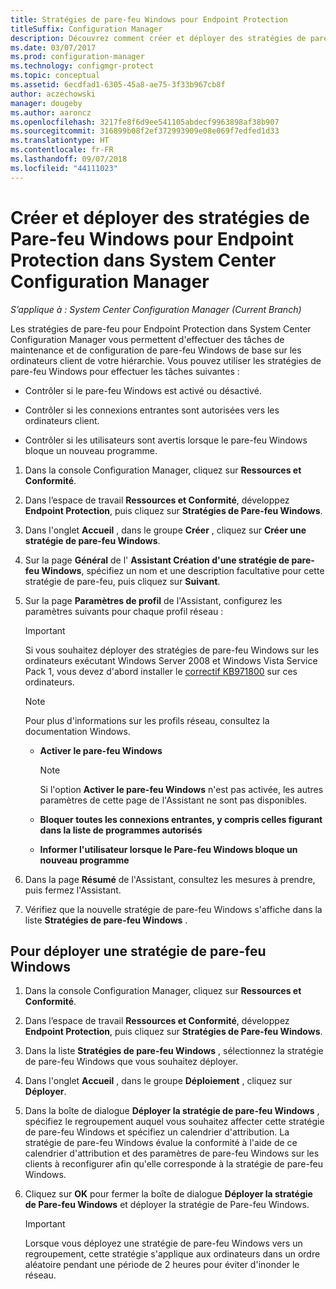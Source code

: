 ```yaml
---
title: Stratégies de pare-feu Windows pour Endpoint Protection
titleSuffix: Configuration Manager
description: Découvrez comment créer et déployer des stratégies de pare-feu pour Endpoint Protection dans System Center 2012 Configuration Manager.
ms.date: 03/07/2017
ms.prod: configuration-manager
ms.technology: configmgr-protect
ms.topic: conceptual
ms.assetid: 6ecdfad1-6305-45a8-ae75-3f33b967cb8f
author: aczechowski
manager: dougeby
ms.author: aaroncz
ms.openlocfilehash: 3217fe8f6d9ee541105abdecf9963898af38b907
ms.sourcegitcommit: 316899b08f2ef372993909e08e069f7edfed1d33
ms.translationtype: HT
ms.contentlocale: fr-FR
ms.lasthandoff: 09/07/2018
ms.locfileid: "44111023"
---
```

# <a name="create-and-deploy-windows-firewall-policies-for-endpoint-protection-in-system-center-configuration-manager"></a>Créer et déployer des stratégies de Pare-feu Windows pour Endpoint Protection dans System Center Configuration Manager

*S’applique à : System Center Configuration Manager (Current Branch)*

Les stratégies de pare-feu pour Endpoint Protection dans System Center Configuration Manager vous permettent d'effectuer des tâches de maintenance et de configuration de pare-feu Windows de base sur les ordinateurs client de votre hiérarchie. Vous pouvez utiliser les stratégies de pare-feu Windows pour effectuer les tâches suivantes :  

-   Contrôler si le pare-feu Windows est activé ou désactivé.  

-   Contrôler si les connexions entrantes sont autorisées vers les ordinateurs client.  

-   Contrôler si les utilisateurs sont avertis lorsque le pare-feu Windows bloque un nouveau programme.  

1.  Dans la console Configuration Manager, cliquez sur **Ressources et Conformité**.  

2.  Dans l’espace de travail **Ressources et Conformité**, développez **Endpoint Protection**, puis cliquez sur **Stratégies de Pare-feu Windows**.  

3.  Dans l'onglet **Accueil** , dans le groupe **Créer** , cliquez sur **Créer une stratégie de pare-feu Windows**.  

4.  Sur la page **Général** de l' **Assistant Création d'une stratégie de pare-feu Windows**, spécifiez un nom et une description facultative pour cette stratégie de pare-feu, puis cliquez sur **Suivant**.  

5.  Sur la page **Paramètres de profil** de l'Assistant, configurez les paramètres suivants pour chaque profil réseau :  

    > [!IMPORTANT]  
    >  Si vous souhaitez déployer des stratégies de pare-feu Windows sur les ordinateurs exécutant Windows Server 2008 et Windows Vista Service Pack 1, vous devez d'abord installer le [correctif KB971800](http://go.microsoft.com/fwlink/p/?LinkId=231239) sur ces ordinateurs.  

    > [!NOTE]  
    >  Pour plus d'informations sur les profils réseau, consultez la documentation Windows.  

    -   **Activer le pare-feu Windows**  

        > [!NOTE]  
        >  Si l'option **Activer le pare-feu Windows** n'est pas activée, les autres paramètres de cette page de l'Assistant ne sont pas disponibles.  

    -   **Bloquer toutes les connexions entrantes, y compris celles figurant dans la liste de programmes autorisés**  

    -   **Informer l'utilisateur lorsque le Pare-feu Windows bloque un nouveau programme**  

6.  Dans la page **Résumé** de l'Assistant, consultez les mesures à prendre, puis fermez l'Assistant.  

7.  Vérifiez que la nouvelle stratégie de pare-feu Windows s'affiche dans la liste **Stratégies de pare-feu Windows** .  

##  <a name="BKMK_Assign"></a> Pour déployer une stratégie de pare-feu Windows  

1.  Dans la console Configuration Manager, cliquez sur **Ressources et Conformité**.  

2.  Dans l’espace de travail **Ressources et Conformité**, développez **Endpoint Protection**, puis cliquez sur **Stratégies de Pare-feu Windows**.  

3.  Dans la liste **Stratégies de pare-feu Windows** , sélectionnez la stratégie de pare-feu Windows que vous souhaitez déployer.  

4.  Dans l'onglet **Accueil** , dans le groupe **Déploiement** , cliquez sur **Déployer**.  

5.  Dans la boîte de dialogue **Déployer la stratégie de pare-feu Windows** , spécifiez le regroupement auquel vous souhaitez affecter cette stratégie de pare-feu Windows et spécifiez un calendrier d'attribution. La stratégie de pare-feu Windows évalue la conformité à l'aide de ce calendrier d'attribution et des paramètres de pare-feu Windows sur les clients à reconfigurer afin qu'elle corresponde à la stratégie de pare-feu Windows.  

6.  Cliquez sur **OK** pour fermer la boîte de dialogue **Déployer la stratégie de Pare-feu Windows** et déployer la stratégie de Pare-feu Windows.  

    > [!IMPORTANT]  
    >  Lorsque vous déployez une stratégie de pare-feu Windows vers un regroupement, cette stratégie s'applique aux ordinateurs dans un ordre aléatoire pendant une période de 2 heures pour éviter d'inonder le réseau.
